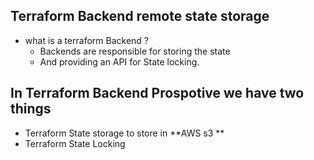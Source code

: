 ## Terraform Backend remote state storage
- what is a terraform Backend ?
  - Backends are responsible for storing the state
  - And providing an API for State locking.

## In Terraform Backend Prospotive we have two things 
  - Terraform State storage to store in **AWS s3 **
  - Terraform State Locking 


